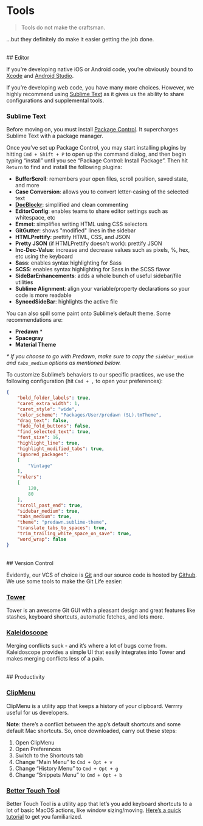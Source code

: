 # Tools

> Tools do not make the craftsman.

...but they definitely do make it easier getting the job done.


<br />
## Editor

If you’re developing native iOS or Android code, you’re obviously bound to [Xcode](https://developer.apple.com/xcode/) and [Android Studio](http://developer.android.com/sdk/index.html).

If you’re developing web code, you have many more choices. However, we highly recommend using [Sublime Text](http://www.sublimetext.com/) as it gives us the ability to share configurations and supplemental tools.

### Sublime Text

Before moving on, you must install [Package Control](https://sublime.wbond.net/installation). It supercharges Sublime Text with a package manager.

Once you’ve set up Package Control, you may start installing plugins by hitting `Cmd + Shift + P` to open up the command dialog, and then begin typing “install” until you see “Package Control: Install Package”. Then hit `Return` to find and install the following plugins:

- **BufferScroll**: remembers your open files, scroll position, saved state, and more
- **Case Conversion**: allows you to convert letter-casing of the selected text
- **[DocBlockr](https://github.com/spadgos/sublime-jsdocs)**: simplified and clean commenting
- **EditorConfig**: enables teams to share editor settings such as whitespace, etc
- **Emmet**: simplifies writing HTML using CSS selectors
- **GitGutter**: shows "modified" lines in the sidebar
- **HTMLPrettify**: prettify HTML, CSS, and JSON
- **Pretty JSON** (if HTMLPrettify doesn't work): prettify JSON
- **Inc-Dec-Value**: increase and decrease values such as pixels, %, hex, etc using the keyboard
- **Sass**: enables syntax highlighting for Sass
- **SCSS**: enables syntax highlighting for Sass in the SCSS flavor
- **SideBarEnhancements**: adds a whole bunch of useful sidebar/file utilities
- **Sublime Alignment**: align your variable/property declarations so your code is more readable
- **SyncedSideBar**: highlights the active file

You can also spill some paint onto Sublime’s default theme. Some recommendations are:

- **Predawn** \*
- **Spacegray**
- **Material Theme**

_\* If you choose to go with Predawn, make sure to copy the `sidebar_medium` and `tabs_medium` options as mentioned below._

To customize Sublime’s behaviors to our specific practices, we use the following configuration (hit `Cmd + ,` to open your preferences):

```json
{
    "bold_folder_labels": true,
    "caret_extra_width": 1,
    "caret_style": "wide",
    "color_scheme": "Packages/User/predawn (SL).tmTheme",
    "drag_text": false,
    "fade_fold_buttons": false,
    "find_selected_text": true,
    "font_size": 16,
    "highlight_line": true,
    "highlight_modified_tabs": true,
    "ignored_packages":
    [
        "Vintage"
    ],
    "rulers":
    [
        120,
        80
    ],
    "scroll_past_end": true,
    "sidebar_medium": true,
    "tabs_medium": true,
    "theme": "predawn.sublime-theme",
    "translate_tabs_to_spaces": true,
    "trim_trailing_white_space_on_save": true,
    "word_wrap": false
}
```


<br />
## Version Control

Evidently, our VCS of choice is [Git](http://git-scm.com/) and our source code is hosted by [Github](http://github.com/). We use some tools to make the Git Life easier:

### [Tower](http://www.git-tower.com/)

Tower is an awesome Git GUI with a pleasant design and great features like stashes, keyboard shortcuts, automatic fetches, and lots more.

### [Kaleidoscope](http://www.kaleidoscopeapp.com/)

Merging conflicts suck - and it’s where a lot of bugs come from. Kaleidoscope provides a simple UI that easily integrates into Tower and makes merging conflicts less of a pain.


<br />
## Productivity

### [ClipMenu](http://www.clipmenu.com/)

ClipMenu is a utility app that keeps a history of your clipboard. Verrrry useful for us developers.

**Note**: there’s a conflict between the app’s default shortcuts and some default Mac shortcuts. So, once downloaded, carry out these steps:

1. Open ClipMenu
2. Open Preferences
3. Switch to the Shortcuts tab
4. Change “Main Menu” to `Cmd + Opt + v`
5. Change “History Menu” to `Cmd + Opt + g`
6. Change “Snippets Menu” to `Cmd + Opt + b`

### [Better Touch Tool](http://bettertouchtool.en.softonic.com/mac)

Better Touch Tool is a utility app that let’s you add keyboard shortcuts to a lot of basic MacOS actions, like window sizing/moving. [Here’s a quick tutorial](http://mac.appstorm.net/reviews/productivity-review/controlling-your-mac-with-bettertouchtool/) to get you familiarized.
